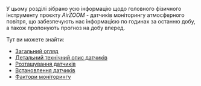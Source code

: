 ﻿У цьому розділі зібрано усю інформацію щодо головного фізичного інструменту проєкту _AirZOOM_ - датчиків моніторингу атмосферного повітря, що забезпечують нас інформацією по годинах за останню добу, а також пропонують прогноз на добу вперед. 

Тут ви можете знайти:

  - [Загальний огляд](general_description.md)
  - [Детальний технічний опис датчиків](sens_detail.md)
  - [Розташування датчиків](location.md)
  - [Встановлення датчиків](sensor_install.md)
  - [Фактори моніторингу](factors/README.md)

